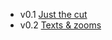 
 
 * v0.1 [Just the cut](https://youtu.be/otzPyUhWzlI)
 * v0.2 [Texts & zooms](https://youtu.be/B46AMry7lHs) 
